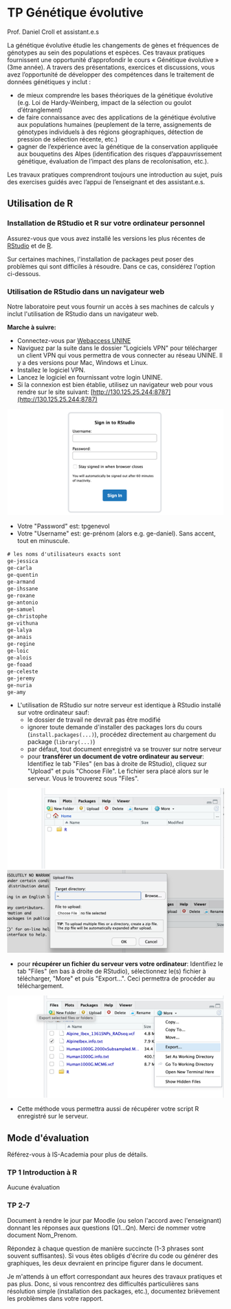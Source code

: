 # TP Génétique évolutive

Prof. Daniel Croll et assistant.e.s

La génétique évolutive étudie les changements de gènes et fréquences de génotypes au sein des populations et espèces. Ces travaux pratiques fournissent une opportunité d’approfondir le cours « Génétique évolutive » (3me année). A travers des présentations, exercices et discussions, vous avez l’opportunité de développer des compétences dans le traitement de données génétiques y inclut :
- de mieux comprendre les bases théoriques de la génétique évolutive (e.g. Loi de Hardy-Weinberg, impact de la sélection ou goulot d’étranglement)
- de faire connaissance avec des applications de la génétique évolutive aux populations humaines (peuplement de la terre, assignements de génotypes individuels à des régions géographiques, détection de pression de sélection récente, etc.)
- gagner de l’expérience avec la génétique de la conservation appliquée aux bouquetins des Alpes (identification des risques d’appauvrissement génétique, évaluation de l’impact des plans de recolonisation, etc.).

Les travaux pratiques comprendront toujours une introduction au sujet, puis des exercises guidés avec l’appui de l’enseignant et des assistant.e.s.


## Utilisation de R

### Installation de RStudio et R sur votre ordinateur personnel

Assurez-vous que vous avez installé les versions les plus récentes de [RStudio](https://rstudio.com/products/rstudio/download) et de [R](https://stat.ethz.ch/CRAN/).

Sur certaines machines, l'installation de packages peut poser des problèmes qui sont difficiles à résoudre. Dans ce cas, considérez l'option ci-dessous.

### Utilisation de RStudio dans un navigateur web

Notre laboratoire peut vous fournir un accès à ses machines de calculs y inclut l'utilisation de RStudio dans un navigateur web.

**Marche à suivre:**  
- Connectez-vous par [Webaccess UNINE](https://webaccess.unine.ch)  
- Naviguez par la suite dans le dossier "Logiciels VPN" pour télécharger un client VPN qui vous permettra de vous connecter au réseau UNINE. Il y a des versions pour Mac, Windows et Linux.  
- Installez le logiciel VPN.  
- Lancez le logiciel en fournissant votre login UNINE.  
- Si la connexion est bien établie, utilisez un navigateur web pour vous rendre sur le site suivant: [http://130.125.25.244:8787](http://130.125.25.244:8787)  

![](./images/image_1.png)

- Votre "Password" est: tpgenevol   
- Votre "Username" est: ge-prénom (alors e.g. ge-daniel). Sans accent, tout en minuscule.

```
# les noms d'utilisateurs exacts sont
ge-jessica
ge-carla
ge-quentin
ge-armand
ge-ihssane
ge-roxane
ge-antonio
ge-samuel
ge-christophe
ge-vithuna
ge-lalya
ge-anais
ge-regine
ge-loic
ge-alois
ge-foaad
ge-celeste
ge-jeremy
ge-nuria
ge-amy
```

- L'utilisation de RStudio sur notre serveur est identique à RStudio installé sur votre ordinateur sauf:
  - le dossier de travail ne devrait pas être modifié
  - ignorer toute demande d'installer des packages lors du cours (`install.packages(...)`), procédez directement au chargement du package (`library(...)`)
  - par défaut, tout document enregistré va se trouver sur notre serveur
  - pour **transférer un document de votre ordinateur au serveur**: Identifiez le tab "Files" (en bas à droite de RStudio), cliquez sur "Upload" et puis "Choose File". Le fichier sera placé alors sur le serveur. Vous le trouverez sous "Files".

![](./images/image_2.png)  
![](./images/image_3.png)  

  - pour **récupérer un fichier du serveur vers votre ordinateur**: Identifiez le tab "Files" (en bas à droite de RStudio), sélectionnez le(s) fichier à télécharger, "More" et puis "Export...". Ceci permettra de procéder au téléchargement.

![](./images/image_4.png)  

  - Cette méthode vous permettra aussi de récupérer votre script R enregistré sur le serveur.


## Mode d'évaluation

Référez-vous à IS-Academia pour plus de détails.

### TP 1 Introduction à R

Aucune évaluation

### TP 2-7

Document à rendre le jour par Moodle (ou selon l'accord avec l'enseignant) donnant les réponses aux questions (Q1...Qn). Merci de nommer votre document Nom_Prenom.

Répondez à chaque question de manière succincte (1-3 phrases sont souvent suffisantes). Si vous êtes obligés d'écrire du code ou générer des graphiques, les deux devraient en principe figurer dans le document.

Je m'attends à un effort correspondant aux heures des travaux pratiques et pas plus. Donc, si vous rencontrez des difficultés particulières sans résolution simple (installation des packages, etc.), documentez brièvement les problèmes dans votre rapport.
